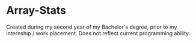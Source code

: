 # Array-Stats
Created during my second year of my Bachelor's degree, prior to my internship / work placement.
Does not reflect current programming ability.
